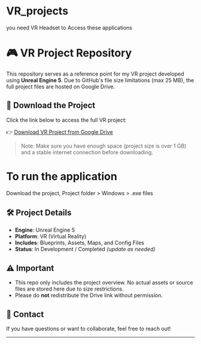 # VR_projects
you need VR Headset to Access these applications
# 🎮 VR Project Repository

This repository serves as a reference point for my VR project developed using **Unreal Engine 5**. Due to GitHub's file size limitations (max 25 MB), the full project files are hosted on Google Drive.

## 📁 Download the Project

Click the link below to access the full VR project:

👉 [Download VR Project from Google Drive](https://drive.google.com/drive/folders/1ZN_5hrP77bIrhAKFiyr4U8fJsu5DVC1v?usp=sharing)

> Note: Make sure you have enough space (project size is over 1 GB) and a stable internet connection before downloading.

# To run the application
Download the project, Project folder > Windows > .exe files

## 🛠️ Project Details

- **Engine**: Unreal Engine 5  
- **Platform**: VR (Virtual Reality)  
- **Includes**: Blueprints, Assets, Maps, and Config Files  
- **Status**: In Development / Completed *(update as needed)*

## ⚠️ Important

- This repo only includes the project overview. No actual assets or source files are stored here due to size restrictions.
- Please do **not** redistribute the Drive link without permission.

## 🙌 Contact

If you have questions or want to collaborate, feel free to reach out!

---
